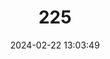 ---
title: "225"
category: "Acipenser nudiventris"
draft: false
date: 2024-02-22 13:03:49
languages:
  English: ["Bastard Sturgeon", "Fringebarbel Sturgeon", "Spiny Sturgeon", "Thorn Sturgeon", "Ship Sturgeon"]
  French: ["Esturgeon à barbillons frangés"]
  Spanish; Castilian: ["Esturión barba de flecos"]
---